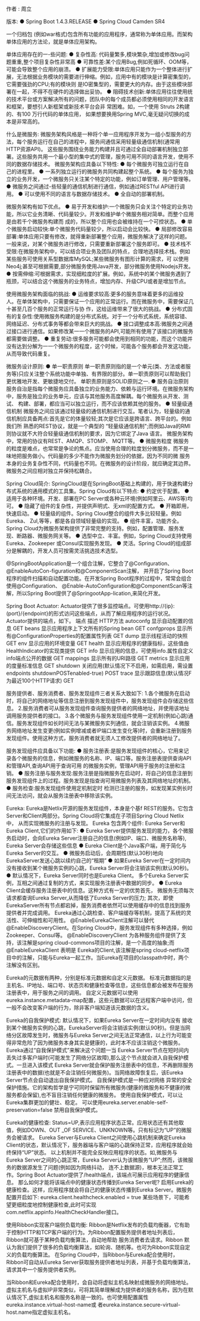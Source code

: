 作者 : 周立

版本:
    ● Spring Boot 1.4.3.RELEASE
    ● Spring Cloud Camden SR4


一个归档包 (例如war格式)包含所有功能的应用程序，通常称为单体应用。而架构单体应用的方法论，就是单体应用架构。

单体应用存在的一-些问题:
    ● 复杂性高: 代码量繁多,模块繁杂,增加或修改bug问题重重,整个项目复杂性非常高
    ● 可靠性差:某个应用Bug,例如死循环、OOM等，可能会导致整个应用的崩溃。
    ● 扩展能力受限:单体应用只能作为一个整体进行扩展，无法根据业务模块的需要进行伸缩。例如，应用中有的模块是计算密集型的，它需要强劲的CPU;有的模块则
是IO密集型的，需要更大的内存。由于这些模块部署在一起，不得不在硬件的选择做出妥协。
    ● 阻碍技术创新:单体应用往往使用统的技术平台或方案解决所有的问题，团队中的每个成员都必须使用相同的开发语言和框架，要想引人新框架或新技术平台会非
常困难。如，一个使用 Struts 2构建的、有100 万行代码的单体应用， 如果想要换用Spring MVC,毫无疑问切换的成本是非常高的。

什么是微服务:
    微服务架构风格是一种将个单一应用程序开发为一组小型服务的方法，每个服务运行在自己的进程中，服务间通信采用轻量级通信机制(通常用HTTP资源API)。
这些服务围绕业务能力构建并且可通过全自动部署机制独立部署。这些服务共用一个最小型的集中式的管理，服务可用不同的语言开发，使用不同的数据存储技术。
    微服务架构应具备以下特性:
        ● 每个微服务可独立运行在自己的进程里。
        ● 一系列独立运行的微服务共同构建起整个系统。
        ● 每个服务为独立的业务开发，一个微服务只关注某个特定的功能，例如订单管理、用户管理等。
        ● 微服务之间通过-些轻量的通信机制进行通信，例如通过RESTful API进行调用。
        ● 可以使用不同的语言与数据存储技术。
        ● 全自动的部署机制。
        
微服务架构有如下优点。
    ● 易于开发和维护:一个微服务只会关注个特定的业务功能，所以它业务清晰、代码量较少。开发和维护单个微服务相对简单。而整个应用是由若千个微服务构建而
成的，所以整个应用也会被维持在一个可控状态。
    ● 单个微服务启动较快:单个微服务代码量较少，所以启动会比较快。
    ● 局部修改容易部署:单体应用只要有修改，就得重新部署整个应用，微服务解决了这样的问题。一般来说，对某个微服务进行修改，只需要重新部署这个服务即可。
    ● 技术栈不受限:在微服务架构中，可以结合项业务及团队的特点，合理地选择技术栈。例如某些服务可使用关系型数据库MySQL;某些微服务有图形计算的需求，可
以使用Neo4j;甚至可根据需要,部分微服务使用Java开发，部分微服务使用Nodejs开发。
    ● 按需伸缩:可根据需求，实现细粒度的扩展。例如，系统中的某个微服务遇到了瓶颈，可以结合这个微服务的业务特点，增加内存、升级CPU或者是增加节点。

使用微服务架构面临的挑战:
    ● 运维要求较高:更多的服务意味着更多的运维投人。在单体架构中，只需要保证一个应用的正常运行。而在微服务中，需要保证几十甚至几百个服务的正常运行与协
作，这给运维带来了很大的挑战。
    ● 分布式固有的复杂性:使用微服务构建的是分布式系统。对于一个分布式系统，系统容错、网络延迟、分布式事务等都会带来巨大的挑战。
    ● 接口调整成本高:微服务之间通过接口进行通信。如果修改某一一个微服务的API,可能所有使用了该接口的微服务都需要做调整。
    ● 重复劳动:很多服务可能都会使用到相同的功能，而这个功能并没有达到分解为一一个微服务的程度，这个时候，可能各个服务都会开发这功能， 从而导致代码重复。

微服务设计原则:
    ● 单一职责原则
    单一职责原则指的是一个单元(类、方法或者服务等)只应关注整个系统功能中单独、有界限的部分。单一职责原则可以帮助我们更优雅地开发、更敏捷地交付。
单职责原则是SOLID原则之一.
    ● 服务自治原则
    服务自治是指每个微服务应具备独立的业务能力、依赖与运行环境。在微服务架构中，服务是独立的业务单元，应该与其他服务高度解耦。每个微服务从开发、测试、
构建、部署，都应当可以独立运行，而不应该依赖其他的服务。
    ● 轻量级通信机制
    微服务之间应该通过轻量级的通信机制进行交互。笔者认为，轻量级的通信机制应具备两点:首先是它的体量较轻;其次是它应该是跨语言、跨平台的。例如我们所
熟悉的REST协议，就是一个典型的 “轻量级通信机制";而例如Java的RMI则协议就不大符合轻量级通信机制的要求，因为它绑定了Java 语言。
微服务架构中，常用的协议有REST、AMQP、STOMP、 MQTT等。
    ● 微服务粒度
    微服务的粒度是难点，也常常是争论的焦点。应当使用合理的粒度划分微服务，而不是一味地把服务做小。代码量的多少不能作为微服务划分的依据，因为不同的微
服务本身的业务复杂性不同，代码量也不同。在微服务的设计阶段，就应确定其边界。微服务之间应相对独立并保持松耦合。

Spring Cloud简介:
    SpringCloud是在SpringBoot基础上构建的，用于快速构建分布式系统的通用模式的工具集。Spring Cloud有以下特点:
      ● 约定优于配置。
      ● 适用于各种环境。开发、部署在PC Server或各种云环境(例如阿里云、AWS等)均可。
      ● 隐藏了组件的复杂性，并提供声明式、无xml的配置方式。
      ● 开箱即用，快速启动。
      ● 轻量级的组件。Spring Cloud整合的组件大多比较轻量。例如Eureka、 Zul,等等，都是各自领域轻量级的实现。
      ● 组件丰富，功能齐全。Spring Cloud为微服务架构提供了非常完整的支持。例如，配置管理、服务发现、断路器、微服务网关等。
      ● 选型中立、丰富。例如，Spring Cloud支持使用Eureka、Zookeeper 或Consul实现服务发现。
      ● 灵活。Spring Cloud的组成部分是解耦的，开发人员可按需灵活挑选技术选型。


@SpringBootApplication是一个组合注解，它整合了@Configuration、@EnableAutoCon-figuration和@ComponentScan注解，
并开启了Spring Boot程序的组件扫描和自动配置功能。在开发Spring Boot程序的过程中，常常会组合使用@Configuration、
@Enable-AutoConfiguration和@ComponentScan等注解，所以Spring Boot提供了@SpringootApp-lication,来简化开发。

Spring Boot Actuator:
    Actuator提供了很多监控端点。可使用http://{ip}:(port}/{endpoint}的形式访问这些端点，从而了解应用程序的运行状况。
    Actuator提供的端点，如下。
          端点                   描述                                                             HTTP方法
        autoconfg       显示自动配置的信息                                                          GET
        beans           显示应用程序上下文所有的Spring bean                                          GET
        confgprops      显示所有@ConfigurationProperties的配置属性列表                               GET
        dump            显示线程活动的快照                                                           GET 
        env             显示应用的环境变量                                                           GET
        health          显示应用程序的健康指标，这些值由HealthIndicator的实现类提供                       GET
        info            显示应用的信息，可使用info.属性自定义info端点公开的数据                           GET
        mappings        显示所有的URI路径                                                            GET
        metrics         显示应用的度量标准信息                                                        GET
        shutdown        关闭应用(默认情况下不启用，如需启用，需设置endpoints shutdownPOSTenabled-true)    POST
        trace           显示跟踪信息(默认情况F为最近100个HTTP请求)                                      GET

服务提供者、服务消费者、服务发现组件三者关系大致如下:
    1.各个微服务在启动时，将自己的网络地址等信息注册到服务发现组件中，服务发现组件会存储这些信息。
    2.服务消费者可从服务发现组件查询服务提供者的网络地址，并使用该地址调用服务提供者的接口。
    3.各个微服务与服务发现组件使用一定机制(例如心跳)通信。服务发现组件如长时间无法与某微服务实列通信，就会注销该实例。
    4.微服务网络地址发生变更(例如实例增减或者IP端口发生变化等)时，会重新注册到服务发现组件。使用这种方式，服务消费者就无须人工修改提供者的网络地址了。

服务发现组件应具备以下功能:
    ● 服务注册表:是服务发现组件的核心，它用来记录各个微服务的信息，例如微服务的名称、IP、端口等。服务注册表提供查询API和管理API,查询API用于查询可用
的微服务实例，管理API用于服务的注册和注销。
    ● 服务注册与服务发现:服务注册是指微服务在启动时，将自己的信息注册到服务发现组件上的过程。服务发现是指查询可用微服务列表及其网络地址的机制。
    ● 服务检查:服务发现组件使用定机制定时 检测已注册的服务，如发现某实例长时间无法访问，就会从服务注册表中移除该实例。

Eureka:
    Eureka是Netlix开源的服务发现组件，本身是个基f REST的服务。它包含Server和Client两部分。Spring Cloud将它集成在子项目Spring Cloud Netlix中，
从而实现微服务的注册与发现。
    Eureka 包含两个组件: Eureka Server和Eureka Client,它们的作用如下:
      ● Eureka Server提供服务发现的能力，各个微服务启动时，会向Eureka Server注册自己的信息(例如IP、端口、微服务名称等), Eureka Server会存储这些信息
      ● Eureka Client是个Java客户端，用于简化与Eureka Server的交互。
      ● 微服务启动后，会周期性(默认30秒)地向EurekaServer发送心跳以续约自己的“租期”
      ● 如果Eureka Server在一定时间内没有接收到某个微服务实例的心跳，Eureka Server将会注销该实例(默认90秒)。
      ● 默认情况下，Eureka Server同时也是Eureka Client。 多个Eureka Server实例，互相之间通过复制的方式，来实现服务注册表中数据的同步。
      ● Eureka Client会缓存服务注册表中的信息。这种方式有一定的优势首先， 微服务无须每次请求都查询Eureka Server,从而降低了Eureka Server的压力;
      其次，即使EurekaServer所有节点都宕掉，服务消费者依然可以使用缓存中的信息找到服务提供者并完成调用。
    Eureka通过心跳检查、客户端缓存等机制，提高了系统的灵活性、可伸缩性和可用性。
    @EnableEurekaClient注解可以替代@EnableDiscoveryClient。在Spring Cloud中，服务发现组件有多种选择，例如Zookeeper、Consul等。
    @EnableDiscoveryClient 为各种服务组件提供了支持，该注解是spring cloud-commons项目的注解，是一个高度的抽象;而@EnableEurekaClient 表明是
Eureka的Client,该注解是spring cloud-netflix项目中的注解，只能与Eureka一起工作。当Eureka在项目的classpath中时，两个注解没有区别。

Eureka的元数据有两种，分别是标准元数据和自定义元数据。
    标准元数据指的是主机名、IP地址、端口号、状态页和健康检查等信息，这些信息都会被发布在服务注册表中，用于服务之间的调用。
    自定义元数据可以使用eureka.instance.metadata-map配置，这些元数据可以在远程客户端中访问，但一般不会改变客户端的行为，除非客户端知道该元数据的含义。

Eureka的自我保护模式:
    默认情况下，如果Eureka Server在一定时间内没有 接收到某个微服务实例的心跳，EurekaServer将会注销该实例(默认90秒)。但是当网络分区故障发生时，微服务与Eureka
Server之间无法正常通信，以上行为可能变得非常危险了因为微服务本身其实是健康的，此时本不应该注销这个微服务。
    Eureka通过“自我保护模式”来解决这个问题一当 Eureka Server节点在短时间内丢失过多客户端时(可能发生了网络分区故障),那么这个节点就会进入自我保护模式。一旦进入该模式
Eureka Server就会保护服务注册表中的信息，不再删除服务注册表中的数据(也就是不会注销任何微服务)。当网络故障恢复后，该Eureka Server节点会自动退出自我保护模式。
    自我保护模式是一种应对网络 异常的安全保护措施。它的架构哲学是宁可同时保留所有微服务(健康的微服务和不健康的微服务都会保留),也不盲目注销任何健康的微服务。
使用自我保护模式，可以让Eureka集群更加的健壮、稳定。
    可以使用eureka.server.enable-self-preservation=false 禁用自我保护模式。

Eureka的健康检查:
    Status=UP,表示应用程序状态正常。应用状态还有其他取值，例如DOWN、OUT _OF SERVICE、UNKNOWN等。只有标记为“UP”的微服务会被请求。
    Eureka Server与Eureka Client之间使用心跳机制来确定Eureka Client的状态，默认情况下，服务器端与客户端的心跳保持正常，应用程序就会始终保持“UP”状态。
以上机制并不能完全反映应用程序的状态。如,微服务与Eureka Server之间的心跳正常，Eureka Server认为该微服务“UP";然而，该微服务的数据源发生了问题(例如因为网络抖动，
连不上数据源)，根本无法正常工作。Spring Boot Actuator提供了/health端点，该端点可展示应用程序的健康信息。
    那么如何才能将该端点中的健康状态传播到Eureka Server呢?
    启用Eureka的健康检查。这样，应用程序就会将自己的健康状态传播到Eureka Server。微服务配置开启如下:
        eureka.client.healthcheck.enabled = true
    某些场景下，可能希望更细粒度地控制健康检查,此时可实现com.netflix.appinfo.HealthCheckHandler接口。

使用Ribbon实现客户端侧负载均衡:
    Ribbon是Netflix发布的负载均衡器，它有助于控制HTTP和TCP客户端的行为。为Ribbon配置服务提供者地址列表后，Ribbon就可基于某种负载均衡算法，自动地帮助
服务消费者去请求。Ribbon 默认为我们提供了很多的负载均衡算法，如轮询、随机等。也可为Ribbon实现自定义的负载均衡算法。
    在Spring Cloud中，当Ribbon与Eureka配合使用时，Ribbon可自动从Eureka Server获取服务提供者地址列表，并基于负载均衡算法，请求其中一个服务提供者实例。
    
   当Ribbon和Eureka配合使用时，会自动将虚拟主机名映射成微服务的网络地址。
   虚拟主机名与虚拟IP非常类似，可将其简单理解成为提供者的服务名称，因为在默认情况下,虚拟主机名和服务名称是一致的。也可使用配置属性eureka.instance.virtual-host-name或
者eureka.instance.secure-virtual-host.name指定虚拟主机名。




